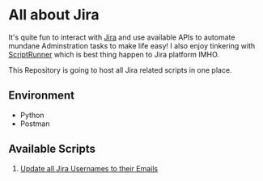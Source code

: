 # All about Jira
It's quite fun to interact with [Jira](https://atlassian.com/software/jira) and use available APIs to automate mundane Adminstration tasks to make life easy! I also enjoy tinkering with [ScriptRunner](https://www.adaptavist.com/atlassian-apps/scriptrunner-for-jira/) which is best thing happen to Jira platform IMHO. 

This Repository is going to host all Jira related scripts in one place.

## Environment
* Python
* Postman

## Available Scripts
1. [Update all Jira Usernames to their Emails](https://github.com/rkadam/jira/update-jira-usernames)

